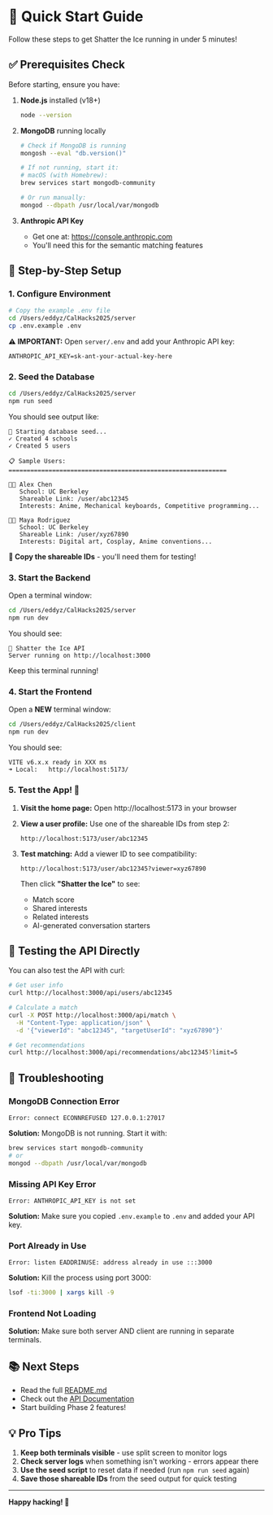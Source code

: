 # 🚀 Quick Start Guide

Follow these steps to get Shatter the Ice running in under 5 minutes!

## ✅ Prerequisites Check

Before starting, ensure you have:

1. **Node.js** installed (v18+)
   ```bash
   node --version
   ```

2. **MongoDB** running locally
   ```bash
   # Check if MongoDB is running
   mongosh --eval "db.version()"

   # If not running, start it:
   # macOS (with Homebrew):
   brew services start mongodb-community

   # Or run manually:
   mongod --dbpath /usr/local/var/mongodb
   ```

3. **Anthropic API Key**
   - Get one at: https://console.anthropic.com
   - You'll need this for the semantic matching features

## 🎯 Step-by-Step Setup

### 1. Configure Environment

```bash
# Copy the example .env file
cd /Users/eddyz/CalHacks2025/server
cp .env.example .env
```

**⚠️ IMPORTANT:** Open `server/.env` and add your Anthropic API key:
```
ANTHROPIC_API_KEY=sk-ant-your-actual-key-here
```

### 2. Seed the Database

```bash
cd /Users/eddyz/CalHacks2025/server
npm run seed
```

You should see output like:
```
🌱 Starting database seed...
✓ Created 4 schools
✓ Created 5 users

📋 Sample Users:
============================================================

👨‍💻 Alex Chen
   School: UC Berkeley
   Shareable Link: /user/abc12345
   Interests: Anime, Mechanical keyboards, Competitive programming...

👩‍🎨 Maya Rodriguez
   School: UC Berkeley
   Shareable Link: /user/xyz67890
   Interests: Digital art, Cosplay, Anime conventions...
```

**📝 Copy the shareable IDs** - you'll need them for testing!

### 3. Start the Backend

Open a terminal window:
```bash
cd /Users/eddyz/CalHacks2025/server
npm run dev
```

You should see:
```
🧊 Shatter the Ice API
Server running on http://localhost:3000
```

Keep this terminal running!

### 4. Start the Frontend

Open a **NEW** terminal window:
```bash
cd /Users/eddyz/CalHacks2025/client
npm run dev
```

You should see:
```
VITE v6.x.x ready in XXX ms
➜ Local:   http://localhost:5173/
```

### 5. Test the App! 🎉

1. **Visit the home page:**
   Open http://localhost:5173 in your browser

2. **View a user profile:**
   Use one of the shareable IDs from step 2:
   ```
   http://localhost:5173/user/abc12345
   ```

3. **Test matching:**
   Add a viewer ID to see compatibility:
   ```
   http://localhost:5173/user/abc12345?viewer=xyz67890
   ```

   Then click **"Shatter the Ice"** to see:
   - Match score
   - Shared interests
   - Related interests
   - AI-generated conversation starters

## 🧪 Testing the API Directly

You can also test the API with curl:

```bash
# Get user info
curl http://localhost:3000/api/users/abc12345

# Calculate a match
curl -X POST http://localhost:3000/api/match \
  -H "Content-Type: application/json" \
  -d '{"viewerId": "abc12345", "targetUserId": "xyz67890"}'

# Get recommendations
curl http://localhost:3000/api/recommendations/abc12345?limit=5
```

## 🐛 Troubleshooting

### MongoDB Connection Error
```
Error: connect ECONNREFUSED 127.0.0.1:27017
```
**Solution:** MongoDB is not running. Start it with:
```bash
brew services start mongodb-community
# or
mongod --dbpath /usr/local/var/mongodb
```

### Missing API Key Error
```
Error: ANTHROPIC_API_KEY is not set
```
**Solution:** Make sure you copied `.env.example` to `.env` and added your API key.

### Port Already in Use
```
Error: listen EADDRINUSE: address already in use :::3000
```
**Solution:** Kill the process using port 3000:
```bash
lsof -ti:3000 | xargs kill -9
```

### Frontend Not Loading
**Solution:** Make sure both server AND client are running in separate terminals.

## 📚 Next Steps

- Read the full [README.md](./README.md)
- Check out the [API Documentation](./API_DOCS.md)
- Start building Phase 2 features!

## 💡 Pro Tips

1. **Keep both terminals visible** - use split screen to monitor logs
2. **Check server logs** when something isn't working - errors appear there
3. **Use the seed script** to reset data if needed (run `npm run seed` again)
4. **Save those shareable IDs** from the seed output for quick testing

---

**Happy hacking! 🧊**
